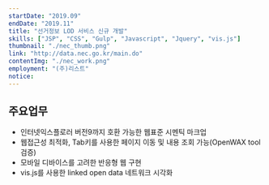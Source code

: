 ```yaml
---
startDate: "2019.09"
endDate: "2019.11"
title: "선거정보 LOD 서비스 신규 개발"
skills: ["JSP", "CSS", "Gulp", "Javascript", "Jquery", "vis.js"]
thumbnail: "./nec_thumb.png"
link: "http://data.nec.go.kr/main.do"
contentImg: "./nec_work.png"
employment: "(주)리스트"
notice:
---
```


## 주요업무

- 인터넷익스플로러 버전9까지 호환 가능한 웹표준 시멘틱 마크업
- 웹접근성 최적화, Tab키를 사용한 페이지 이동 및 내용 조회 가능(OpenWAX tool 검증)
- 모바일 디바이스를 고려한 반응형 웹 구현
- vis.js를 사용한 linked open data 네트워크 시각화
